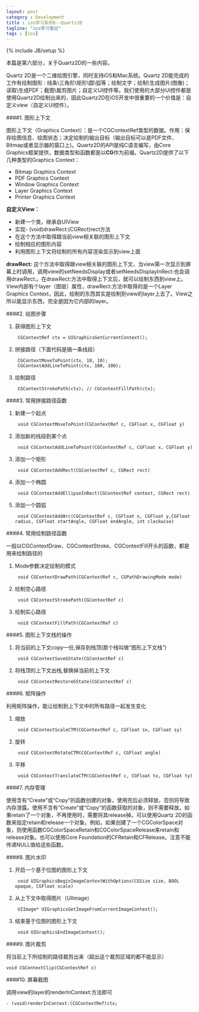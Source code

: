 ```yaml
---
layout: post
category : Development
title : ios学习系列6--Quartz2D
tagline: "ios学习笔记"
tags : [ios]
---
```

{% include JB/setup %}

本篇是第六部分，关于Quartz2D的一些内容。


Quartz 2D是一个二维绘图引擎，同时支持iOS和Mac系统。Quartz 2D能完成的工作有绘制图形 : 线条\三角形\矩形\圆\弧等；绘制文字；绘制\生成图片(图像)；读取\生成PDF；截图\裁剪图片；自定义UI控件等。我们使用的大部分UI控件都是使用Quartz2D绘制出来的，因此Quartz2D在iOS开发中很重要的一个价值是：自定义view（自定义UI控件）。

####1. 图形上下文

图形上下文（Graphics Context）：是一个CGContextRef类型的数据。作用：保存绘图信息、绘图状态；决定绘制的输出目标（输出目标可以是PDF文件、Bitmap或者显示器的窗口上)。Quartz2D的API是纯C语言编写，由Core Graphics框架提供，数据类型和函数都是以**CG**作为前缀。Quartz2D提供了以下几种类型的Graphics Context：

  * Bitmap Graphics Context
  * PDF Graphics Context
  * Window Graphics Context
  * Layer Graphics Context
  * Printer Graphics Context

**自定义View：**

  * 新建一个类，继承自UIView
  * 实现- (void)drawRect:(CGRect)rect方法
  * 在这个方法中取得跟当前view相关联的图形上下文
  * 绘制相应的图形内容
  * 利用图形上下文将绘制的所有内容渲染显示到view上面

**drawRect:** 这个方法中取得跟view相关联的图形上下文，当view第一次显示到屏幕上时调用，调用view的setNeedsDisplay或者setNeedsDisplayInRect:也会调用drawRect:。在drawRect:方法中取得上下文后，就可以绘制东西到view上。View内部有个layer（图层）属性，drawRect:方法中取得的是一个Layer Graphics Context，因此，绘制的东西其实是绘制到view的layer上去了。View之所以能显示东西，完全是因为它内部的layer。

####2. 绘图步骤

1. 获得图形上下文

        CGContextRef ctx = UIGraphicsGetCurrentContext();

2. 拼接路径（下面代码是搞一条线段）

		CGContextMoveToPoint(ctx, 10, 10);
		CGContextAddLineToPoint(ctx, 100, 100);

3. 绘制路径

		CGContextStrokePath(ctx); // CGContextFillPath(ctx);

####3. 常用拼接路径函数

1. 新建一个起点

		void CGContextMoveToPoint(CGContextRef c, CGFloat x, CGFloat y)

2. 添加新的线段到某个点

		void CGContextAddLineToPoint(CGContextRef c, CGFloat x, CGFloat y)

3. 添加一个矩形

        void CGContextAddRect(CGContextRef c, CGRect rect)

4. 添加一个椭圆

		void CGContextAddEllipseInRect(CGContextRef context, CGRect rect)

5. 添加一个圆弧

		void CGContextAddArc(CGContextRef c, CGFloat x, CGFloat y,CGFloat radius, CGFloat startAngle, CGFloat endAngle, int clockwise)

####4. 常用绘制路径函数

一般以CGContextDraw、CGContextStroke、CGContextFill开头的函数，都是用来绘制路径的

1. Mode参数决定绘制的模式

        void CGContextDrawPath(CGContextRef c, CGPathDrawingMode mode)

2. 绘制空心路径

		void CGContextStrokePath(CGContextRef c)

3. 绘制实心路径

		void CGContextFillPath(CGContextRef c)

####5. 图形上下文栈的操作

1. 将当前的上下文copy一份,保存到栈顶(那个栈叫做”图形上下文栈”)

		void CGContextSaveGState(CGContextRef c)

2. 将栈顶的上下文出栈,替换掉当前的上下文

		void CGContextRestoreGState(CGContextRef c)

####6. 矩阵操作

利用矩阵操作，能让绘制到上下文中的所有路径一起发生变化

1. 缩放

		void CGContextScaleCTM(CGContextRef c, CGFloat sx, CGFloat sy)

2. 旋转
 
		void CGContextRotateCTM(CGContextRef c, CGFloat angle)

3. 平移

		void CGContextTranslateCTM(CGContextRef c, CGFloat tx, CGFloat ty)

####7. 内存管理

使用含有“Create”或“Copy”的函数创建的对象，使用完后必须释放，否则将导致内存泄露。使用不含有“Create”或“Copy”的函数获取的对象，则不需要释放。如果retain了一个对象，不再使用时，需要将其release掉。可以使用Quartz 2D的函数来指定retain和release一个对象。例如，如果创建了一个CGColorSpace对象，则使用函数CGColorSpaceRetain和CGColorSpaceRelease来retain和release对象。也可以使用Core Foundation的CFRetain和CFRelease。注意不能传递NULL值给这些函数。

####8. 图片水印

1. 开启一个基于位图的图形上下文

		void UIGraphicsBeginImageContextWithOptions(CGSize size, BOOL opaque, CGFloat scale)

2. 从上下文中取得图片（UIImage）

		UIImage* UIGraphicsGetImageFromCurrentImageContext();

3. 结束基于位图的图形上下文

		void UIGraphicsEndImageContext();

####9. 图片裁剪

将当前上下所绘制的路径裁剪出来（超出这个裁剪区域的都不能显示）

	void CGContextClip(CGContextRef c)

####10. 屏幕截图

调用view的layer的renderInContext:方法即可

    - (void)renderInContext:(CGContextRef)ctx;
